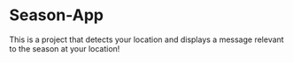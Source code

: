 # Season-App

This is a project that detects your location and displays a message relevant to the season at your location!
